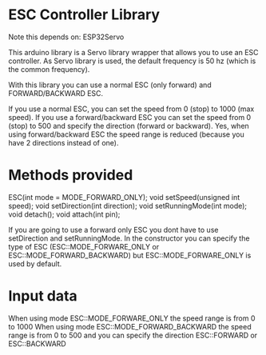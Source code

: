 ESC Controller Library
======================

Note this depends on: ESP32Servo

This arduino library is a Servo library wrapper that allows you to use an ESC controller.
As Servo library is used, the default frequency is 50 hz (which is the common frequency).

With this library you can use a normal ESC (only forward) and FORWARD/BACKWARD ESC.

If you use a normal ESC, you can set the speed from 0 (stop) to 1000 (max speed).
If you use a forward/backward ESC you can set the speed from 0 (stop) to 500 and
specify the direction (forward or backward). Yes, when using forward/backward
ESC the speed range is reduced (because you have 2 directions instead of one).

Methods provided
=================

  ESC(int mode = MODE_FORWARD_ONLY);
  void setSpeed(unsigned int speed);
  void setDirection(int direction);
  void setRunningMode(int mode);
  void detach();
  void attach(int pin);
  
If you are going to use a forward only ESC you dont have to use setDirection and setRunningMode.
In the constructor you can specify the type of ESC (ESC::MODE_FORWARE_ONLY or ESC::MODE_FORWARD_BACKWARD)
but ESC::MODE_FORWARE_ONLY is used by default.

Input data
==========
When using mode ESC::MODE_FORWARE_ONLY the speed range is from 0 to 1000
When using mode ESC::MODE_FORWARD_BACKWARD the speed range is from 0 to 500 and you can specify
the direction ESC::FORWARD or ESC::BACKWARD
